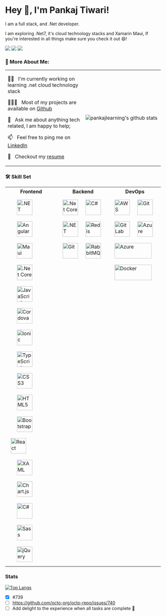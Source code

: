
# Hey 👋, I'm Pankaj Tiwari!
I am a full stack, and .Net developer. 

I am exploring .Net7, it's cloud technology stacks and Xamarin Maui, If you're interested in all things make sure you check it out 😄!

[![](https://img.shields.io/badge/-@pankajlearning-%231DA1F2?style=flat-square&logo=twitter&logoColor=ffffff)](https://github.com/pankajlearning)
[![](https://img.shields.io/badge/-@pankajlearning-%23181717?style=flat-square&logo=github)](https://github.com/pankajlearning)
[![](https://img.shields.io/badge/-Pankaj%20Tiwari-blue?style=flat-square&logo=Linkedin&logoColor=white&link=https://github.com/pankajlearning)](https://github.com/pankajlearning)
<br/>  

### 🧐 More About Me:
<table>
<tr>
<td valign="center" width="50%">

👩‍💻 &nbsp; I'm currently working on learning .net cloud technology stack

👨🏻‍💻 &nbsp; Most of my projects are available on [Github](https://github.com/pankajlearning?tab=repositories)

💬 &nbsp; Ask me about anything tech related, I am happy to help;

📫 &nbsp; Feel free to ping me on [LinkedIn](https://github.com/pankajlearning?tab=repositories)

📝 &nbsp; Checkout my [resume](https://github.com/pankajlearning?tab=repositories)
    
</td>
<td valign="center" width="50%">

![pankajlearning's github stats](https://github-readme-stats.vercel.app/api?username=pankajlearning&show_icons=true&theme=tokyonight)

</td>
</tr>
</table>

### 🛠 Skill Set  
<table>
<tr>
<th>Frontend</th>
<th>Backend</th>
<th>DevOps</th>
</tr>
<tr>
<td valign="top" width="33%">

<div align="left">  
<a href="https://dotnet.microsoft.com/download/dotnet-framework" target="_blank" style="padding:20px"><img style="margin: 10px" src="https://profilinator.rishav.dev/skills-assets/dot-net-original-wordmark.svg"alt=".NET"height="50" /></a>  
<a href="https://angular.io/" target="_blank" style="padding:20px"><img style="margin: 10px" src="https://profilinator.rishav.dev/skills-assets/angularjs-original.svg" alt="Angular" height="50" /></a>
<a href="https://dotnet.microsoft.com/en-us/learn/maui" target="_blank" style="padding:20px"><img style="margin: 10px" src="https://devblogs.microsoft.com/dotnet/wp-content/uploads/sites/10/2022/05/maui_blazor_mobile_desktop_web.png" alt="Maui" height="50" /></a>  
<a href="https://dotnet.microsoft.com/download" target="_blank" style="padding:20px"><img style="margin: 10px" src="https://profilinator.rishav.dev/skills-assets/dotnetcore.png" alt=".Net Core" height="50" /></a>
<a href="https://www.javascript.com/" target="_blank" style="padding:20px"><img style="margin: 10px" src="https://profilinator.rishav.dev/skills-assets/javascript-original.svg" alt="JavaScript" height="50" /></a>  
<a href="https://www.cordova.apache.org/" target="_blank" style="padding:20px"><img style="margin: 10px" src="https://profilinator.rishav.dev/skills-assets/cordova.png" alt="Cordova" height="50" /></a>  
<a href="https://www.ionicframework.com/" target="_blank" style="padding:20px"><img style="margin: 10px" src="https://profilinator.rishav.dev/skills-assets/ionic.svg" alt="Ionic" height="50" /></a>  
<a href="https://www.typescriptlang.org/" target="_blank" style="padding:20px"><img style="margin: 10px" src="https://profilinator.rishav.dev/skills-assets/typescript-original.svg" alt="TypeScript" height="50" /></a>  
<a href="https://www.w3schools.com/css/" target="_blank" style="padding:20px"><img style="margin: 10px" src="https://profilinator.rishav.dev/skills-assets/css3-original-wordmark.svg" alt="CSS3" height="50" /></a>  
<a href="https://en.wikipedia.org/wiki/HTML5" target="_blank" style="padding:20px"><img style="margin: 10px" src="https://profilinator.rishav.dev/skills-assets/html5-original-wordmark.svg" alt="HTML5" height="50" /></a>  
<a href="https://getbootstrap.com/docs/3.4/javascript/" target="_blank" style="padding:20px"><img style="margin: 10px" src="https://profilinator.rishav.dev/skills-assets/bootstrap-plain.svg" alt="Bootstrap" height="50" 
<a href="https://reactjs.org/" target="_blank" style="padding:20px"><img style="margin: 10px" src="https://profilinator.rishav.dev/skills-assets/react-original-wordmark.svg" alt="React" height="50" /></a>  
 <a href="https://docs.microsoft.com/en-us/dotnet/desktop/wpf/xaml/" target="_blank" style="padding:20px"><img style="margin: 10px" src="https://profilinator.rishav.dev/skills-assets/xaml.png" alt="XAML" height="50" /></a> 
<a href="https://www.chartjs.org/" target="_blank" style="padding:20px"><img style="margin: 10px" src="https://profilinator.rishav.dev/skills-assets/logo-title.svg" alt="Chart.js" height="50" /></a>  
<a href="https://docs.microsoft.com/en-us/dotnet/csharp/" target="_blank" style="padding:20px"><img style="margin: 10px" src="https://profilinator.rishav.dev/skills-assets/csharp-original.svg" alt="C#" height="50" /></a>  
<a href="https://sass-lang.com/" target="_blank" style="padding:20px"><img style="margin: 10px" src="https://profilinator.rishav.dev/skills-assets/sass-original.svg" alt="Sass" height="50" /></a>  
<a href="https://jquery.com/" target="_blank" style="padding:20px"><img style="margin: 10px" src="https://profilinator.rishav.dev/skills-assets/jquery.png" alt="jQuery" height="50" /></a>  
 </div>
</td><td valign="top" width="33%">

<div align="left">  
<a href="https://dotnet.microsoft.com/download" target="_blank"><img style="margin: 10px" src="https://profilinator.rishav.dev/skills-assets/dotnetcore.png" alt=".Net Core" height="50" /></a>  
<a href="https://docs.microsoft.com/en-us/dotnet/csharp/" target="_blank"><img style="margin: 10px" src="https://profilinator.rishav.dev/skills-assets/csharp-original.svg" alt="C#" height="50" /></a>  
<a href="https://dotnet.microsoft.com/download/dotnet-framework" target="_blank"><img style="margin: 10px" src="https://profilinator.rishav.dev/skills-assets/dot-net-original-wordmark.svg" alt=".NET" height="50" /></a>  
<a href="https://redis.io/" target="_blank"><img style="margin: 10px" src="https://profilinator.rishav.dev/skills-assets/redis-original-wordmark.svg" alt="Redis" height="50" /></a>  
<a href="https://github.com/" target="_blank"><img style="margin: 10px" src="https://profilinator.rishav.dev/skills-assets/git-scm-icon.svg" alt="Git" height="50" /></a>  
<a href="https://www.rabbitmq.com/" target="_blank"><img style="margin: 10px" src="https://profilinator.rishav.dev/skills-assets/rabbitmq-icon.svg" alt="RabbitMQ" height="50" /></a>  
</div>
</td><td valign="top" width="33%">

 
<div align="left">  
<a href="https://aws.amazon.com/" target="_blank"><img style="margin: 10px" src="https://profilinator.rishav.dev/skills-assets/amazonwebservices-original-wordmark.svg" alt="AWS" height="50" /></a>  
<a href="https://github.com/" target="_blank"><img style="margin: 10px" src="https://profilinator.rishav.dev/skills-assets/git-scm-icon.svg" alt="Git" height="50" /></a>  
<a href="https://about.gitlab.com" target="_blank"><img style="margin: 10px" src="https://about.gitlab.com/nuxt-images/ico/apple-touch-icon-180x180.png" alt="Git Lab" height="50" /></a>  
<a href="https://azure.microsoft.com/en-in" target="_blank"><img style="margin: 10px" src="https://aadcdn.msftauth.net/shared/1.0/content/images/favicon_a_eupayfgghqiai7k9sol6lg2.ico" alt="Azure" height="50" /></a>  
<a href="https://azure.microsoft.com/en-in" target="_blank"><img style="margin: 10px" src="https://upload.wikimedia.org/wikipedia/commons/thumb/a/a8/Microsoft_Azure_Logo.svg/187px-Microsoft_Azure_Logo.svg.png?20210815110837" alt="Azure" height="50" width="120" /></a>
<a href="https://www.docker.com/" target="_blank"><img style="margin: 10px" src="https://www.docker.com/wp-content/uploads/2022/03/horizontal-logo-monochromatic-white.png" alt="Docker" height="50" width="120" /></a>  
</div>       
</td></tr></table>  

### Stats



[![Top Langs](https://github-readme-stats.vercel.app/api/top-langs/?username=pankajlearning&layout=compact)](https://github.com/pankajlearning/github-readme-stats)


- [x] #739
- [ ] https://github.com/octo-org/octo-repo/issues/740
- [ ] Add delight to the experience when all tasks are complete :tada:

